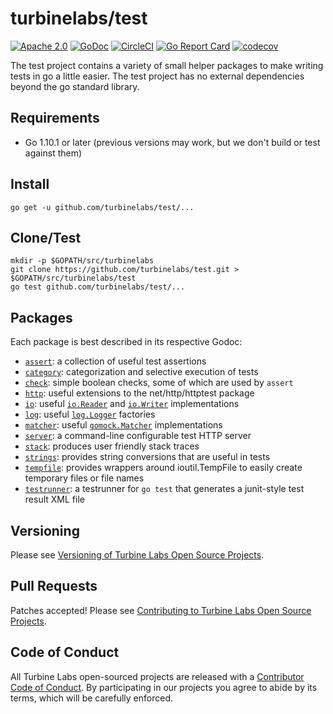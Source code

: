 
[//]: # ( Copyright 2018 Turbine Labs, Inc.                                   )
[//]: # ( you may not use this file except in compliance with the License.    )
[//]: # ( You may obtain a copy of the License at                             )
[//]: # (                                                                     )
[//]: # (     http://www.apache.org/licenses/LICENSE-2.0                      )
[//]: # (                                                                     )
[//]: # ( Unless required by applicable law or agreed to in writing, software )
[//]: # ( distributed under the License is distributed on an "AS IS" BASIS,   )
[//]: # ( WITHOUT WARRANTIES OR CONDITIONS OF ANY KIND, either express or     )
[//]: # ( implied. See the License for the specific language governing        )
[//]: # ( permissions and limitations under the License.                      )

# turbinelabs/test

[![Apache 2.0](https://img.shields.io/badge/license-apache%202.0-blue.svg)](LICENSE)
[![GoDoc](https://godoc.org/github.com/turbinelabs/test?status.svg)](https://godoc.org/github.com/turbinelabs/test)
[![CircleCI](https://circleci.com/gh/turbinelabs/test.svg?style=shield)](https://circleci.com/gh/turbinelabs/test)
[![Go Report Card](https://goreportcard.com/badge/github.com/turbinelabs/test)](https://goreportcard.com/report/github.com/turbinelabs/test)
[![codecov](https://codecov.io/gh/turbinelabs/test/branch/master/graph/badge.svg)](https://codecov.io/gh/turbinelabs/test)

The test project contains a variety of small helper packages to make writing
tests in go a little easier. The test project has no external dependencies
beyond the go standard library.

## Requirements

- Go 1.10.1 or later (previous versions may work, but we don't build or test against them)

## Install

```
go get -u github.com/turbinelabs/test/...
```

## Clone/Test

```
mkdir -p $GOPATH/src/turbinelabs
git clone https://github.com/turbinelabs/test.git > $GOPATH/src/turbinelabs/test
go test github.com/turbinelabs/test/...
```

## Packages

Each package is best described in its respective Godoc:

- [`assert`](https://godoc.org/github.com/turbinelabs/test/assert):
  a collection of useful test assertions
- [`category`](https://godoc.org/github.com/turbinelabs/test/category):
  categorization and selective execution of tests
- [`check`](https://godoc.org/github.com/turbinelabs/test/check):
  simple boolean checks, some of which are used by `assert`
- [`http`](https://godoc.org/github.com/turbinelabs/test/http):
  useful extensions to the net/http/httptest package
- [`io`](https://godoc.org/github.com/turbinelabs/test/io):
  useful [`io.Reader`](https://golang.org/pkg/io/#Reader) and
  [`io.Writer`](https://golang.org/pkg/io/#Writer) implementations
- [`log`](https://godoc.org/github.com/turbinelabs/test/log):
  useful [`log.Logger`](https://golang.org/pkg/log/#Logger) factories
- [`matcher`](https://godoc.org/github.com/turbinelabs/test/matcher):
  useful [`gomock.Matcher`](https://godoc.org/github.com/golang/mock/gomock#Matcher)
  implementations
- [`server`](https://godoc.org/github.com/turbinelabs/test/server):
  a command-line configurable test HTTP server
- [`stack`](https://godoc.org/github.com/turbinelabs/test/stack):
  produces user friendly stack traces
- [`strings`](https://godoc.org/github.com/turbinelabs/test/strings):
  provides string conversions that are useful in tests
- [`tempfile`](https://godoc.org/github.com/turbinelabs/test/tempfile):
  provides wrappers around ioutil.TempFile to easily create temporary files or
  file names
- [`testrunner`](https://godoc.org/github.com/turbinelabs/test/testrunner):
  a testrunner for `go test` that generates a junit-style test result XML file

## Versioning

Please see [Versioning of Turbine Labs Open Source Projects](http://github.com/turbinelabs/developer/blob/master/README.md#versioning).

## Pull Requests

Patches accepted! Please see [Contributing to Turbine Labs Open Source Projects](http://github.com/turbinelabs/developer/blob/master/README.md#contributing).

## Code of Conduct

All Turbine Labs open-sourced projects are released with a
[Contributor Code of Conduct](CODE_OF_CONDUCT.md). By participating in our
projects you agree to abide by its terms, which will be carefully enforced.
